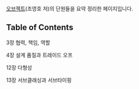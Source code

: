 [오브젝트](http://www.kyobobook.co.kr/product/detailViewKor.laf?ejkGb=KOR&mallGb=KOR&barcode=9791158391409&orderClick=LAG&Kc=)(조영호 저)의 단원들을 요약 정리한 페이지입니다.

## Table of Contents

3장 협력, 책임, 역할

4장 설계 품질과 트레이드 오프

12장 다형성

13장 서브클래싱과 서브타이핑
